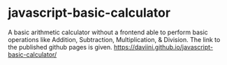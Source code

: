 # javascript-basic-calculator
 A basic arithmetic calculator without a frontend able to perform basic operations like Addition, Subtraction, Multiplication, & Division.
 The link to the published github pages is given. 
 https://daviini.github.io/javascript-basic-calculator/
